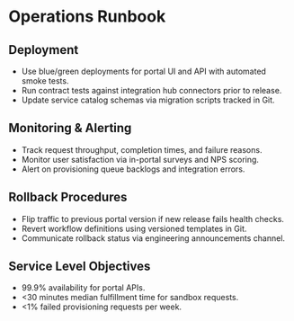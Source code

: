 # Operations Runbook

## Deployment
- Use blue/green deployments for portal UI and API with automated smoke tests.
- Run contract tests against integration hub connectors prior to release.
- Update service catalog schemas via migration scripts tracked in Git.

## Monitoring & Alerting
- Track request throughput, completion times, and failure reasons.
- Monitor user satisfaction via in-portal surveys and NPS scoring.
- Alert on provisioning queue backlogs and integration errors.

## Rollback Procedures
- Flip traffic to previous portal version if new release fails health checks.
- Revert workflow definitions using versioned templates in Git.
- Communicate rollback status via engineering announcements channel.

## Service Level Objectives
- 99.9% availability for portal APIs.
- <30 minutes median fulfillment time for sandbox requests.
- <1% failed provisioning requests per week.
